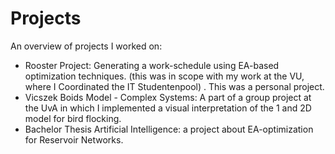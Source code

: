 # Projects
An overview of projects I worked on:
- Rooster Project: Generating a work-schedule using EA-based optimization techniques. (this was in scope with my work at the VU, where I Coordinated the IT Studentenpool) . This was a personal project.
- Vicszek Boids Model - Complex Systems: A part of a group project at the UvA in which I implemented a visual interpretation of the 1 and 2D model for bird flocking. 
- Bachelor Thesis Artificial Intelligence: a project about EA-optimization for Reservoir Networks. 
